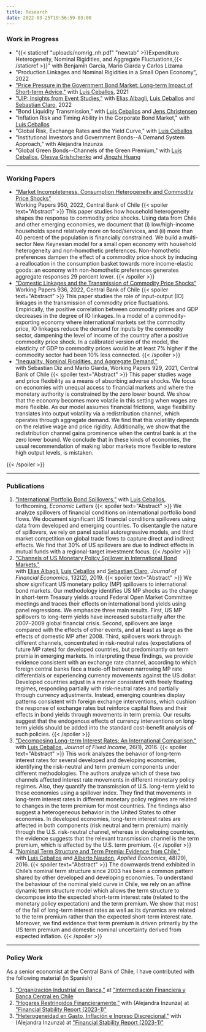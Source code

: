 ```yaml
---
title: Research
date: 2022-03-25T19:56:59-03:00
---
```


### **Work in Progress**
- "{{< staticref "uploads/nomrig_nh.pdf" "newtab" >}}Expenditure Heterogeneity, Nominal Rigidities, and Aggregate Fluctuations,{{< /staticref >}}" with Benjamín García, Mario Giarda y Carlos Lizama
- "Production Linkages and Nominal Rigidities in a Small Open Economy", 2022
- ["Price Pressure in the Government Bond Market: Long-term Impact of Short-term Advice,"](https://papers.ssrn.com/sol3/papers.cfm?abstract_id=3513739) with [Luis Ceballos](https://www.luisceballoss.com), 2021
- ["UIP: Insights from Event Studies,"](https://papers.ssrn.com/sol3/papers.cfm?abstract_id=3830716) with [Elias Albagli](https://www.bcentral.cl/en/web/banco-central/the-bank/corporative-goverment/people/elias-albagli), [Luis Ceballos](https://www.luisceballoss.com) and [Sebastian Claro](https://sites.google.com/site/sebclaro1010/), 2022
- "Bond Liquidity Transmission," with [Luis Ceballos](https://www.luisceballoss.com) and [Jens Christensen](https://www.frbsf.org/economic-research/economists/jens-christensen/)
- "Inflation Risk and Timing Ability in the Corporate Bond Market," with [Luis Ceballos](https://www.luisceballoss.com)
- "Global Risk, Exchange Rates and the Yield Curve," with [Luis Ceballos](https://www.luisceballoss.com)
- "Institutional Investors and Government Bonds--A Demand System Approach," with Alejandra Inzunza
- "Global Green Bonds--Channels of the Green Premium," with [Luis Ceballos](https://www.luisceballoss.com), [Olesya Grishchenko](https://www.federalreserve.gov/econres/olesya-v-grishchenko.htm) and [Jingzhi Huang](http://www.personal.psu.edu/jxh56/)

----

### **Working Papers**
- ["Market Incompleteness, Consumption Heterogeneity and Commodity Price Shocks"](https://www.bcentral.cl/documents/33528/133326/DTBC_950.pdf/d0626fea-e870-fa4d-5c85-49caf888fa0c?t=1649774516457)  
Working Papers 950, 2022, Central Bank of Chile
{{< spoiler text="Abstract" >}}
This paper studies how household heterogeneity shapes the response to commodity price shocks. Using data from Chile and other emerging economies, we document that (i) low/high-income 
households spend relatively more on food/services, and (ii) more than 40 percent of the population is financially constrained. We build a multi-sector New Keynesian model for a small 
open economy with household heterogeneity and non-homothetic preferences. Non-homothetic preferences dampen the effect of a commodity price shock by inducing a reallocation in the 
consumption basket towards more income-elastic goods: an economy with non-homothetic preferences generates aggregate responses 29 percent lower.
{{< /spoiler >}}
- ["Domestic Linkages and the Transmission of Commodity Price Shocks"](https://www.bcentral.cl/documents/33528/133326/DTBC_936.pdf/4c1602dd-e7d0-8947-b510-2acb62c64888?t=1642017271453)  
Working Papers 936, 2022, Central Bank of Chile
{{< spoiler text="Abstract" >}}
This paper studies the role of input-output (IO) linkages in the transmission of commodity price fluctuations. Empirically, the positive correlation between commodity prices and GDP 
decreases in the degree of IO linkages. In a model of a commodity-exporting economy where international markets set the commodity price, IO linkages reduce the demand for inputs by 
the commodity sector, dampening the level of income of the country after a positive commodity price shock. In a calibrated version of the model, the elasticity of GDP to commodity 
prices would be at least 7% higher if the commodity sector had been 10% less connected.
{{< /spoiler >}}
- ["Inequality, Nominal Rigidities, and Aggregate Demand,"](https://www.bcentral.cl/documents/33528/133326/DTBC_929.pdf/86f2673b-4e3c-e093-10c9-4bef4792313f?t=1636037968157)  
with Sebastian Diz and Mario Giarda, Working Papers 929, 2021, Central Bank of Chile
{{< spoiler text="Abstract" >}}
This paper studies wage and price flexibility as a means of absorbing adverse shocks. We focus on economies with unequal access to financial markets and where the monetary authority 
is constrained by the zero lower bound. We show that the economy becomes more volatile in this setting when wages are more flexible. As our model assumes financial frictions, wage 
flexibility translates into output volatility via a redistribution channel, which operates through aggregate demand. We find that this volatility depends on the relative wage and 
price rigidity. Additionally, we show that the redistribution channel gains prominence when the central bank is at the zero lower bound. We conclude that in these kinds of economies, 
the usual recommendation of making labor markets more flexible to restore high output levels, is mistaken.

{{< /spoiler >}}

----

### **Publications**
1. ["International Portfolio Bond Spillovers,"](https://www.sciencedirect.com/science/article/pii/S0165176522003214) with [Luis Ceballos](https://www.luisceballoss.com), forthcoming, *Economic Letters*
{{< spoiler text="Abstract" >}}
We analyze spillovers of financial conditions on international portfolio bond flows. We document significant US financial conditions spillovers using data from developed and emerging 
countries. To disentangle the nature of spillovers, we rely on panel spatial autoregressive models, and third market competition on global trade flows to capture direct and indirect effects. 
We find that 30% of US spillovers are due to indirect effects in mutual funds with a regional-target investment focus.
{{< /spoiler >}}
1. ["Channels of US Monetary Policy Spillover in International Bond Markets,"](https://www.sciencedirect.com/science/article/abs/pii/S0304405X19301072?via%3Dihub)   
with [Elias Albagli](https://www.bcentral.cl/en/web/banco-central/the-bank/corporative-goverment/people/elias-albagli), [Luis Ceballos](https://www.luisceballoss.com) and [Sebastian Claro](https://sites.google.com/site/sebclaro1010/), *Journal of Financial Economics*, 132(2), 2019. 
{{< spoiler text="Abstract" >}}
We show significant US monetary policy (MP) spillovers to international bond markets. Our methodology identifies US MP shocks as the change in short-term Treasury yields around 
Federal Open Market Committee meetings and traces their effects on international bond yields using panel regressions. We emphasize three main results. First, US MP spillovers to 
long-term yields have increased substantially after the 2007–2009 global financial crisis. Second, spillovers are large compared with the effects of other events, and at least as 
large as the effects of domestic MP after 2008. Third, spillovers work through different channels, concentrated in risk-neutral rates (expectations of future MP rates) for developed 
countries, but predominantly on term premia in emerging markets. In interpreting these findings, we provide evidence consistent with an exchange rate channel, according to which 
foreign central banks face a trade-off between narrowing MP rate differentials or experiencing currency movements against the US dollar. Developed countries adjust in a manner 
consistent with freely floating regimes, responding partially with risk-neutral rates and partially through currency adjustments. Instead, emerging countries display patterns 
consistent with foreign exchange interventions, which cushion the response of exchange rates but reinforce capital flows and their effects in bond yields through movements in term 
premia. Our results suggest that the endogenous effects of currency interventions on long-term yields should be added into the standard cost-benefit analysis of such policies.
{{< /spoiler >}}
1. ["Decomposing Long-term Interest Rates: An International Comparison,"](https://jfi.pm-research.com/content/26/1/61)  
with [Luis Ceballos](https://www.luisceballoss.com), *Journal of Fixed Income*, 26(1), 2016.
{{< spoiler text="Abstract" >}}
This work analyzes the behavior of long-term interest rates for several developed and developing economies, identifying the risk-neutral and term premium components under different 
methodologies. The authors analyze which of these two channels affected interest rate movements in different monetary policy regimes. Also, they quantify the transmission of U.S. 
long-term yield to these economies using a spillover index. They find that movements in long-term interest rates in different monetary policy regimes are related to changes in the 
term premium for most countries. The findings also suggest a heterogeneous behavior in the United States to other economies. In developed economies, long-term interest rates are 
affected in both components (risk neutral and term premium) mainly through the U.S. risk-neutral channel, whereas in developing countries, the evidence suggests that the relevant 
transmission channel is the term premium, which is affected by the U.S. term premium.
{{< /spoiler >}}
1. ["Nominal Term Structure and Term Premia: Evidence from Chile,"](https://www.tandfonline.com/doi/full/10.1080/00036846.2015.1128079)  
with [Luis Ceballos](https://www.luisceballoss.com) and [Alberto Naudon](https://www.bcentral.cl/en/the-bank/corporative-goverment/people/alberto-naudon), *Applied Economics*, 48(29), 2016.
{{< spoiler text="Abstract" >}}
The downwards trend exhibited in Chile’s nominal term structure since 2003 has been a common pattern shared by other developed and developing economies. To understand the behaviour 
of the nominal yield curve in Chile, we rely on an affine dynamic term structure model which allows the term structure to decompose into the expected short-term interest rate 
(related to the monetary policy expectation) and the term premium. We show that most of the fall of long-term interest rates as well as its dynamics are related to the term 
premium rather than the expected short-term interest rate. Moreover, we find evidence that term premium is driven primarily by the US term premium and domestic nominal uncertainty 
derived from expected inflation.
{{< /spoiler >}}

----

### **Policy Work**

As a senior economist at the Central Bank of Chile, I have contributed with the following material (in Spanish)

1. ["Organización Industrial en Banca,"](https://www.bcentral.cl/documents/33528/3366185/Romero_Organización+Industrial+en+la+Banca.pdf/d1f47d75-8586-7717-9ab1-35447b8e1357?t=1642436740653) at ["Intermediación Financiera y Banca Central en Chile](https://www.bcentral.cl/en/web/banco-central/content/-/detalle/intermediación-financiera-y-banca-central-en-chile.-diciembre-2021)
1. ["Hogares Restringidos Financieramente,"](https://www.bcentral.cl/documents/33528/4206366/Notas-Tecnicas-IEF-2023-S1.pdf/f919a86d-9af3-b857-f08a-9a89b0b9caba) with (Alejandra Inzunza) at ["Financial Stability Report (2023-1)"](https://www.bcentral.cl/en/areas/financial-policy/financial-stability-report)
1. ["Heterogeneidad en Gasto, Inflación e Ingreso Discrecional,"](https://www.bcentral.cl/documents/33528/4206366/Notas-Tecnicas-IEF-2023-S1.pdf/f919a86d-9af3-b857-f08a-9a89b0b9caba) with (Alejandra Inzunza) at ["Financial Stability Report (2023-1)"](https://www.bcentral.cl/en/areas/financial-policy/financial-stability-report)